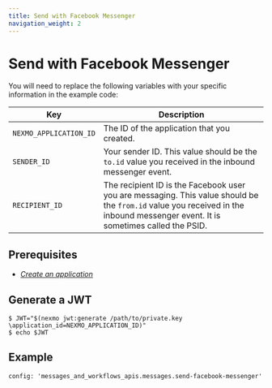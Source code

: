 ```yaml
---
title: Send with Facebook Messenger
navigation_weight: 2
---
```


# Send with Facebook Messenger

You will need to replace the following variables with your specific information in the example code:

Key | Description
-- | --
`NEXMO_APPLICATION_ID` | The ID of the application that you created.
`SENDER_ID` | Your sender ID. This value should be the `to.id` value you received in the inbound messenger event.
`RECIPIENT_ID` | The recipient ID is the Facebook user you are messaging. This value should be the `from.id` value you received in the inbound messenger event. It is sometimes called the PSID.

## Prerequisites

- *[Create an application](/concepts/guides/applications#getting-started-with-applications)*

## Generate a JWT

```curl
$ JWT="$(nexmo jwt:generate /path/to/private.key \application_id=NEXMO_APPLICATION_ID)"
$ echo $JWT
```

## Example

```tabbed_examples
config: 'messages_and_workflows_apis.messages.send-facebook-messenger'
```
